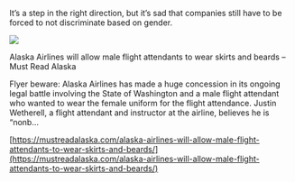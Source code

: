 It’s a step in the right direction, but it’s sad that companies still have to be forced to not discriminate based on gender.

[](https://mustreadalaska.com/alaska-airlines-will-allow-male-flight-attendants-to-wear-skirts-and-beards/ "Alaska Airlines will allow male flight attendants to wear skirts and beards - Must Read Alaska")

![](alaska-airlines.jpg)

Alaska Airlines will allow male flight attendants to wear skirts and beards – Must Read Alaska

Flyer beware: Alaska Airlines has made a huge concession in its ongoing legal battle involving the State of Washington and a male flight attendant who wanted to wear the female uniform for the flight attendance. Justin Wetherell, a flight attendant and instructor at the airline, believes he is “nonb…

[https://mustreadalaska.com/alaska-airlines-will-allow-male-flight-attendants-to-wear-skirts-and-beards/](https://mustreadalaska.com/alaska-airlines-will-allow-male-flight-attendants-to-wear-skirts-and-beards/)